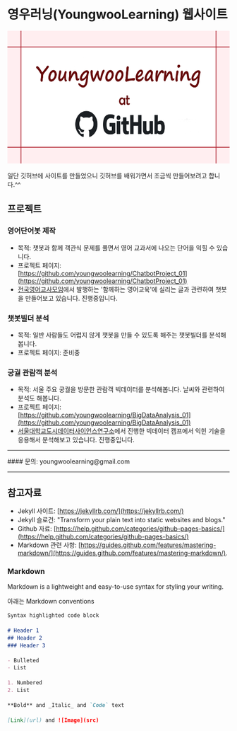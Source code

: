 # 영우러닝(YoungwooLearning) 웹사이트
<img src="youngwoolearning_at_github.png" width="600" height="300">

일단 깃허브에 사이트를 만들었으니 깃허브를 배워가면서 조금씩 만들어보려고 합니다.^^


## 프로젝트

### 영어단어봇 제작

* 목적: 챗봇과 함께 객관식 문제를 풀면서 영어 교과서에 나오는 단어을 익힐 수 있습니다.
* 프로젝트 페이지: [https://github.com/youngwoolearning/ChatbotProject_01](https://github.com/youngwoolearning/ChatbotProject_01)
* [전국영어교사모임](http://new.et21.org/)에서 발행하는 '함께하는 영어교육'에 실리는 글과 관련하여 챗봇을 만들어보고 있습니다. 진행중입니다.

### 챗봇빌더 분석

* 목적: 일반 사람들도 어렵지 않게 챗봇을 만들 수 있도록 해주는 챗봇빌더를 분석해봅니다.
* 프로젝트 페이지: 준비중

### 궁궐 관람객 분석

* 목적: 서울 주요 궁궐을 방문한 관람객 빅데이터를 분석해봅니다. 날씨와 관련하여 분석도 해봅니다.
* 프로젝트 페이지: [https://github.com/youngwoolearning/BigDataAnalysis_01](https://github.com/youngwoolearning/BigDataAnalysis_01)
* [서울대학교도시데이터사이언스연구소](http://udsl.snu.ac.kr/)에서 진행한 빅데이터 캠프에서 익힌 기술을 응용해서 분석해보고 있습니다. 진행중입니다.

<hr>
#### 문의: youngwoolearning@gmail.com
<hr>


## 참고자료

* Jekyll 사이트: [https://jekyllrb.com/](https://jekyllrb.com/)
* Jekyll 슬로건: "Transform your plain text into static websites and blogs."
* Github 자료: [https://help.github.com/categories/github-pages-basics/](https://help.github.com/categories/github-pages-basics/)
* Markdown 관련 사항: [https://guides.github.com/features/mastering-markdown/](https://guides.github.com/features/mastering-markdown/).

### Markdown
Markdown is a lightweight and easy-to-use syntax for styling your writing.

아래는 Markdown conventions

```markdown
Syntax highlighted code block

# Header 1
## Header 2
### Header 3

- Bulleted
- List

1. Numbered
2. List

**Bold** and _Italic_ and `Code` text

[Link](url) and ![Image](src)
```

